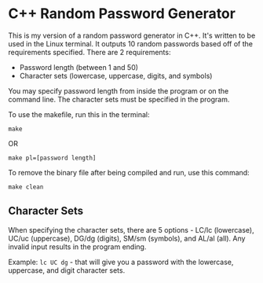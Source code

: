 # C++ Random Password Generator
This is my version of a random password generator in C++. It's written to be used in the Linux terminal. It outputs 10 random passwords based off of the requirements specified. There are 2 requirements:

* Password length (between 1 and 50)
* Character sets (lowercase, uppercase, digits, and symbols)

You may specify password length from inside the program or on the command line. The character sets must be specified in the program. 

To use the makefile, run this in the terminal:

`make`

OR

`make pl=[password length]`

To remove the binary file after being compiled and run, use this command:

`make clean`

## Character Sets
When specifying the character sets, there are 5 options - LC/lc (lowercase), UC/uc (uppercase), DG/dg (digits), SM/sm (symbols), and AL/al (all). Any invalid input results in the program ending. 

Example:
`lc UC dg` - that will give you a password with the lowercase, uppercase, and digit character sets. 